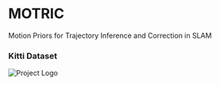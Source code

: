 # MOTRIC
Motion Priors for Trajectory Inference and Correction in SLAM

### Kitti Dataset
![Project Logo](images/Sanity_11.jpg)

